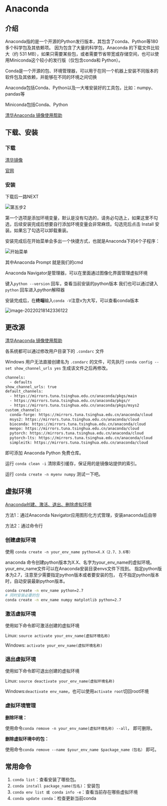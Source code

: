 # Anaconda



## 介绍

Anaconda指的是一个开源的Python发行版本，其包含了conda、Python等180多个科学包及其依赖项。 因为包含了大量的科学包，Anaconda 的下载文件比较大（约 531 MB），如果只需要某些包，或者需要节省带宽或存储空间，也可以使用Miniconda这个较小的发行版（仅包含conda和 Python）。

Conda是一个开源的包、环境管理器，可以用于在同一个机器上安装不同版本的软件包及其依赖，并能够在不同的环境之间切换

Anaconda包括Conda、Python以及一大堆安装好的工具包，比如：numpy、pandas等

Miniconda包括Conda、Python

[清华Anaconda 镜像使用帮助](https://mirror.tuna.tsinghua.edu.cn/help/anaconda/)

## 下载、安装

### 下载

[清华镜像]( https://mirrors.tuna.tsinghua.edu.cn/anaconda/archive/)

[官网](https://www.anaconda.com/download/)

### 安装

下载后一路NEXT

![第五步2](https://gitee.com/tianzhendong/img/raw/master//images/202202181420521.png)

第一个选项是添加环境变量，默认是没有勾选的，请务必勾选上，如果这里不勾选，后续安装完成后想要自行添加环境变量会非常麻烦。勾选完后点击 Install 安装。如果忘了勾选可以卸载重装。

安装完成后在开始菜单会多出一个快捷方式，也就是Anaconda下的4个子程序：

![开始菜单](https://gitee.com/tianzhendong/img/raw/master//images/202202181421240.png)

其中Anaconda Prompt 就是我们的cmd

Anaconda Navigator是管理器，可以在里面通过图像化界面管理虚拟环境

键入`python --version` 回车，查看当前安装的python版本
我们也可以通过键入`python` 回车进入python解释器

安装完成后，在**终端**输入`conda -V`注意v为大写，可以查看conda版本

![image-20220218142336122](https://gitee.com/tianzhendong/img/raw/master//images/202202230852094.png)

## 更改源

[清华Anaconda 镜像使用帮助](https://mirror.tuna.tsinghua.edu.cn/help/anaconda/)

各系统都可以通过修改用户目录下的 `.condarc` 文件

Windows 用户无法直接创建名为 `.condarc` 的文件，可先执行 `conda config --set show_channel_urls yes` 生成该文件之后再修改。

```bash
channels:
  - defaults
show_channel_urls: true
default_channels:
  - https://mirrors.tuna.tsinghua.edu.cn/anaconda/pkgs/main
  - https://mirrors.tuna.tsinghua.edu.cn/anaconda/pkgs/r
  - https://mirrors.tuna.tsinghua.edu.cn/anaconda/pkgs/msys2
custom_channels:
  conda-forge: https://mirrors.tuna.tsinghua.edu.cn/anaconda/cloud
  msys2: https://mirrors.tuna.tsinghua.edu.cn/anaconda/cloud
  bioconda: https://mirrors.tuna.tsinghua.edu.cn/anaconda/cloud
  menpo: https://mirrors.tuna.tsinghua.edu.cn/anaconda/cloud
  pytorch: https://mirrors.tuna.tsinghua.edu.cn/anaconda/cloud
  pytorch-lts: https://mirrors.tuna.tsinghua.edu.cn/anaconda/cloud
  simpleitk: https://mirrors.tuna.tsinghua.edu.cn/anaconda/cloud
```

即可添加 Anaconda Python 免费仓库。

运行 `conda clean -i` 清除索引缓存，保证用的是镜像站提供的索引。

运行 `conda create -n myenv numpy` 测试一下吧。

## 虚拟环境

[Anaconda创建、激活、退出、删除虚拟环境](https://blog.csdn.net/sizhi_xht/article/details/80964099?spm=1001.2101.3001.6650.6&utm_medium=distribute.pc_relevant.none-task-blog-2%7Edefault%7EBlogCommendFromBaidu%7ERate-6.pc_relevant_default&depth_1-utm_source=distribute.pc_relevant.none-task-blog-2%7Edefault%7EBlogCommendFromBaidu%7ERate-6.pc_relevant_default&utm_relevant_index=11)

方法1：通过Anaconda Navigator应用图形化方式管理，安装anaconda后自带

方法2：通过命令行

### 创建虚拟环境

使用 `conda create -n your_env_name python=X.X（2.7、3.6等）`

anaconda 命令创建python版本为X.X、名字为your_env_name的虚拟环境。your_env_name文件可以在Anaconda安装目录envs文件下找到。 指定python版本为2.7，注意至少需要指定python版本或者要安装的包， 在不指定python版本时，自动安装最新python版本。

```bash
conda create -n env_name python=2.7
# 同时安装必要的包
conda create -n env_name numpy matplotlib python=2.7
```

### 激活虚拟环境

使用如下命令即可激活创建的虚拟环境

Linux:  `source activate your_env_name(虚拟环境名称)`

Windows: `activate your_env_name(虚拟环境名称)`

### 退出虚拟环境

使用如下命令即可退出创建的虚拟环境

Linux: `source deactivate your_env_name(虚拟环境名称)`

Windows:`deactivate env_name`，也可以使用`activate root`切回root环境

### 虚拟环境管理

**删除环境：**

使用命令`conda remove -n your_env_name(虚拟环境名称) --all`， 即可删除。

**删除虚拟环境中的包：**

使用命令`conda remove --name $your_env_name $package_name（包名）` 即可。



## 常用命令

1. `conda list`：查看安装了哪些包。
2. `conda install package_name(包名)`：安装包
3. `conda env list 或 conda info -e`：查看当前存在哪些虚拟环境
4. `conda update conda`：检查更新当前conda

